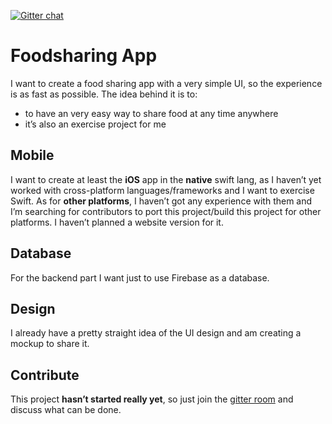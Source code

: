 [![Gitter chat](https://badges.gitter.im/foodsharingapp/Lobby.png)](https://gitter.im/foodsharingapp/Lobby)

# Foodsharing App
I want to create a food sharing app with a very simple UI, so the experience is as fast as possible. The idea behind it is to:

* to have an very easy way to share food at any time anywhere
* it’s also an exercise project for me

## Mobile
I want to create at least the **iOS** app in the **native** swift lang, as I haven’t yet worked with cross-platform languages/frameworks and I want to exercise Swift.
As for **other platforms**, I haven’t got any experience with them and I’m searching for contributors to port this project/build this project for other platforms.
I haven’t planned a website version for it.

##  Database
For the backend part I want just to use Firebase as a database.

## Design
I already have a pretty straight idea of the UI design and am creating a mockup to share it.

## Contribute
This project **hasn’t started really yet**, so just join the [gitter room](https://gitter.im/foodsharingapp/Lobby) and discuss what can be done.
